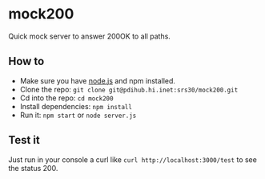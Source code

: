 # mock200

Quick mock server to answer 200OK to all paths.

## How to

+ Make sure you have [node.js](http://nodejs.org/download/) and npm installed.
+ Clone the repo: `git clone git@pdihub.hi.inet:srs30/mock200.git`
+ Cd into the repo: `cd mock200`
+ Install dependencies: `npm install`
+ Run it: `npm start` or `node server.js`

## Test it

Just run in your console a curl like `curl http://localhost:3000/test` to see the status 200.
